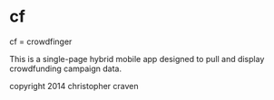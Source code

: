 cf
==

cf = crowdfinger

This is a single-page hybrid mobile app designed to pull and display crowdfunding campaign data. 

copyright 2014 christopher craven
